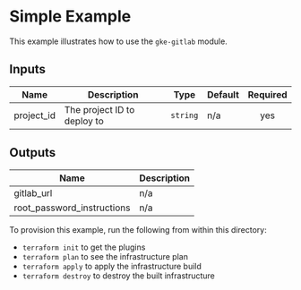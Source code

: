 # Simple Example

This example illustrates how to use the `gke-gitlab` module.

 <!-- BEGINNING OF PRE-COMMIT-TERRAFORM DOCS HOOK -->
## Inputs

| Name | Description | Type | Default | Required |
|------|-------------|------|---------|:--------:|
| project\_id | The project ID to deploy to | `string` | n/a | yes |

## Outputs

| Name | Description |
|------|-------------|
| gitlab\_url | n/a |
| root\_password\_instructions | n/a |

 <!-- END OF PRE-COMMIT-TERRAFORM DOCS HOOK -->

To provision this example, run the following from within this directory:
- `terraform init` to get the plugins
- `terraform plan` to see the infrastructure plan
- `terraform apply` to apply the infrastructure build
- `terraform destroy` to destroy the built infrastructure
